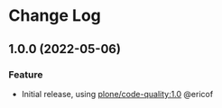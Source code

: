 # Change Log

## 1.0.0 (2022-05-06)

### Feature

- Initial release, using [plone/code-quality:1.0](https://hub.docker.com/r/plone/code-quality) @ericof
